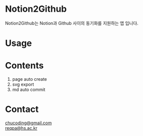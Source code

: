 # Notion2Github
Notion2Github는 Notion과 Github 사이의 동기화를 지원하는 앱 입니다.

# Usage

# Contents
1. page auto create
2. svg export
3. md auto commit

# Contact
chucoding@gmail.com   
reqpa@hs.ac.kr
